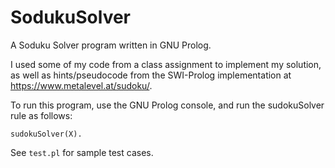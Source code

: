 # SodukuSolver
A Soduku Solver program written in GNU Prolog.

I used some of my code from a class assignment to implement my solution, as well as hints/pseudocode from the SWI-Prolog implementation at https://www.metalevel.at/sudoku/.

To run this program, use the GNU Prolog console, and run the sudokuSolver rule as follows:

```
sudokuSolver(X).
```

See ```test.pl``` for sample test cases.
